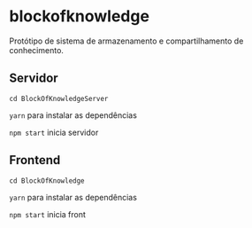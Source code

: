 # blockofknowledge
Protótipo de sistema de armazenamento e compartilhamento de conhecimento.

## Servidor
`cd BlockOfKnowledgeServer`

`yarn` para instalar as dependências

`npm start` inicia servidor

## Frontend
`cd BlockOfKnowledge`

`yarn` para instalar as dependências

`npm start` inicia front
